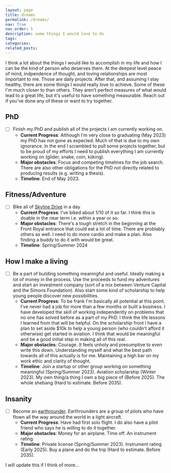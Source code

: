 ```yaml
---
layout: page
title: dreams
permalink: /dreams/
nav: True
nav_order: 5
description: some things I would love to do
tags: 
categories: 
related_posts: 
---
```


I think a lot about the things I would like to accomplish in my life and how I can be the kind
of person who deserves them. At the deepest level peace of mind, indpendence of thought, 
and loving relationships are most important to me. Those are daily projects. After that, and assuming I stay healthy, 
there are some things I would really love to achieve. Some of these I'm much closer to than others. They aren't 
perfect measures of what would lead to a great life, but it's useful to have something measurable. Reach out
if you've done any of these or want to try together.


## PhD
- [ ] Finish my PhD and publish all of the projects I am currently working on. 
    - **Current Progress**: Although I'm very close to graduating (May 2023) my PhD has not gone as expected. Much of that is
    due to my own ignorance. In the end I scrambled to pull some projects together, but to be proud of my efforts I need 
    to publish everything I am currently working on (glider, snake, coin, kiiking).
    - **Major obstacles**: Focus and competing timelines for the job search. There are also other obligations for the PhD not directly
    related to producing results (e.g. writing a thesis).
    - **Timeline**: End of May 2023.

## Fitness/Adventure
- [ ] Bike all of [Skyline Drive](https://www.nps.gov/shen/planyourvisit/driving-skyline-drive.htm) in a day
    - **Current Progress**: I've biked about 1/10 of it so far. I think this is doable in the near term i.e. within a year or so.
    - **Major obstacles**: There's a tough stretch in the beginning at the Front Royal entrance that could eat a lot of time. There
    are problably others as well. I need to do more cardio and make a plan. Also finding a buddy to do it with would be great.
    - **Timeline**: Spring/Summer 2024

## How I make a living
- [ ] Be a part of building something meaningful and useful. Ideally making a lot of money in the process. Use the proceeds to fund
my adventures and start an investment company (sort of a mix between Venture Capital and the Simons Foundation). Also start some kind
of scholarship to help young people discover new possibilities.  
    - **Current Progress**: To be frank I'm basically all potential at this point. I've never had a job for more than a few months or 
    built a business. I have developed the skill of working independently on problems that no one has solved before as a part of my PhD.
    I think the life lessons I learned from that will be helpful. On the scholarship front I have a plan to set aside $10k 
    to help a young person (who couldn't afford it otherwise) get started in aviation. I think that would be meaningful and be a good 
    initial step in making all of this real.
    - **Major obstacles**: Courage. It feels unholy and presumptive to even write this down. Understanding myself and what the best path towards 
    all of this actually is for me. Maintaining a high bar on my work ethic and clarity of thought.
    - **Timeline**: Join a startup or other group working on something meaningful (Spring/Summer 2023). Aviation scholarship (Winter 2023). 
    My own thing/a thing I own a big piece of (Before 2025). The whole shebang (Hard to estimate. Before 2035).

## Insanity
- [ ] Become an [earthrounder](https://www.earthrounders.com/are_you_one.php). Earthrounders are a group of
pilots who have flown all the way around the world in a light aircraft.
    - **Current Progress**: Have had first solo flight. I do also have a pilot friend who says he
    is willing to do it together.
    - **Major obstacles**: Money for an airplane. Time off. An instrument rating.
    - **Timeline**: Private license (Spring/Summer 2023). Instrument rating (Early 2025). Buy a plane and do the trip (Hard to estimate. Before 2035).

I will update this if I think of more...
